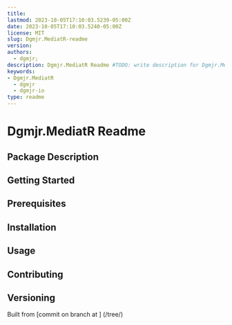 ```yaml
---
title:
lastmod: 2023-10-05T17:10:03.5239-05:00Z
date: 2023-10-05T17:10:03.5240-05:00Z
license: MIT
slug: Dgmjr.MediatR-readme
version:
authors:
  - dgmjr;
description: Dgmjr.MediatR Readme #TODO: write description for Dgmjr.MediatR Readme
keywords:
- Dgmjr.MediatR
  - dgmjr
  - dgmjr-io
type: readme
---
```

# Dgmjr.MediatR Readme
<!-- TODO: Write the contents of the Dgmjr.MediatR Readme file -->
## Package Description
## Getting Started
## Prerequisites
## Installation
## Usage
## Contributing
## Versioning
Built from [commit  on branch  at ]
(/tree/)
